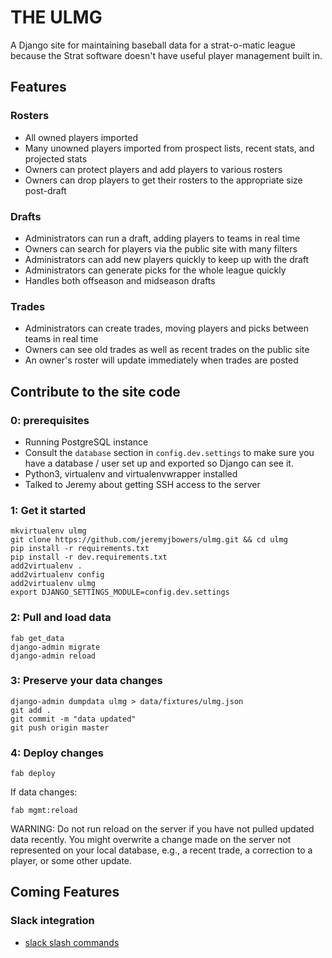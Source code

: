 # THE ULMG
A Django site for maintaining baseball data for a strat-o-matic league because the Strat software doesn't have useful player management built in.

## Features
### Rosters
* All owned players imported
* Many unowned players imported from prospect lists, recent stats, and projected stats
* Owners can protect players and add players to various rosters
* Owners can drop players to get their rosters to the appropriate size post-draft

### Drafts
* Administrators can run a draft, adding players to teams in real time
* Owners can search for players via the public site with many filters
* Administrators can add new players quickly to keep up with the draft
* Administrators can generate picks for the whole league quickly
* Handles both offseason and midseason drafts

### Trades
* Administrators can create trades, moving players and picks between teams in real time
* Owners can see old trades as well as recent trades on the public site
* An owner's roster will update immediately when trades are posted

## Contribute to the site code
### 0: prerequisites
* Running PostgreSQL instance
* Consult the `database` section in `config.dev.settings` to make sure you have a database / user set up and exported so Django can see it.
* Python3, virtualenv and virtualenvwrapper installed
* Talked to Jeremy about getting SSH access to the server

### 1: Get it started
```
mkvirtualenv ulmg
git clone https://github.com/jeremyjbowers/ulmg.git && cd ulmg
pip install -r requirements.txt
pip install -r dev.requirements.txt
add2virtualenv .
add2virtualenv config
add2virtualenv ulmg
export DJANGO_SETTINGS_MODULE=config.dev.settings
```

### 2: Pull and load data
```
fab get_data
django-admin migrate
django-admin reload
```

### 3: Preserve your data changes
```
django-admin dumpdata ulmg > data/fixtures/ulmg.json
git add .
git commit -m "data updated"
git push origin master
```

### 4: Deploy changes
```
fab deploy
```

If data changes:
```
fab mgmt:reload
```
WARNING: Do not run reload on the server if you have not pulled updated data recently. You might overwrite a change made on the server not represented on your local database, e.g., a recent trade, a correction to a player, or some other update.


## Coming Features
### Slack integration
* [slack slash commands](https://api.slack.com/slash-commands)